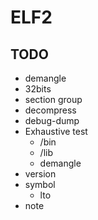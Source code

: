 # ELF2

## TODO
- demangle
- 32bits
- section group
- decompress
- debug-dump
- Exhaustive test
    - /bin
    - /lib
    - demangle
- version
- symbol
    - lto
- note
